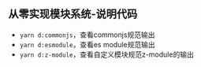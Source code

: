 ## 从零实现模块系统-说明代码

- `yarn d:commonjs`，查看commonjs规范输出
- `yarn d:esmodule`，查看es module规范输出
- `yarn d:z-module`，查看自定义模块规范z-module的输出


